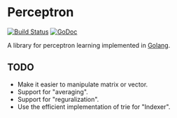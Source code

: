 # Perceptron

[![Build Status](https://travis-ci.org/mitsuse/perceptron-go.svg?branch=master)](https://travis-ci.org/mitsuse/perceptron-go)
[![GoDoc](http://godoc.org/github.com/mitsuse/perceptron-go?status.svg)](http://godoc.org/github.com/mitsuse/perceptron-go)

A library for perceptron learning implemented in [Golang](http://golang.org/).

## TODO

- Make it easier to manipulate matrix or vector.
- Support for "averaging".
- Support for "reguralization".
- Use the efficient implementation of trie for "Indexer".
